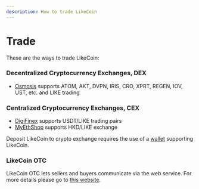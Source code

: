 ```yaml
---
description: How to trade LikeCoin
---
```


# Trade

These are the ways to trade LikeCoin:

### Decentralized Cryptocurrency Exchanges, DEX

* [Osmosis](https://app.osmosis.zone/) supports ATOM, AKT, DVPN, IRIS, CRO, XPRT, REGEN, IOV, UST, etc. and LIKE trading

### Centralized Cryptocurrency Exchanges, CEX

* [DigiFinex](https://www.digifinex.com/) supports USDT/LIKE trading pairs
* [MyEthShop](https://www.myethshop.com/) supports HKD/LIKE exchange

Deposit LikeCoin to crypto exchange requires the use of a [wallet](../wallet/) supporting LikeCoin.

### LikeCoin OTC

LikeCoin OTC lets sellers and buyers communicate via the web service. For more details please go to [this website](https://matters.news/\~lotc).

